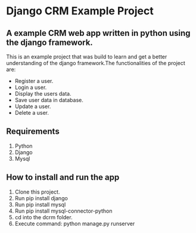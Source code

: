 # Django CRM Example Project

## A example CRM web app written in python using the django framework.  

This is an example project that was build to learn and get a better understanding of the django framework.The functionalities of the project are:

* Register a user.
* Login a user.
* Display the users data.
* Save user data in database.
* Update a user.
* Delete a user.

## Requirements
1. Python
2. Django
3. Mysql
   
## How to install and run the app
1. Clone this project.
2. Run pip install django
3. Run pip install mysql
4. Run pip install mysql-connector-python 
5. cd into the dcrm folder.
6. Execute command: python manage.py runserver

